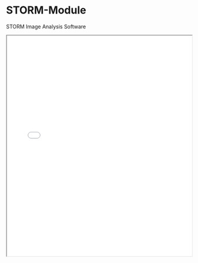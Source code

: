 # STORM-Module
STORM Image Analysis Software

<iframe src="STORM_Software.pdf" width="100%" height="600px"></iframe>

